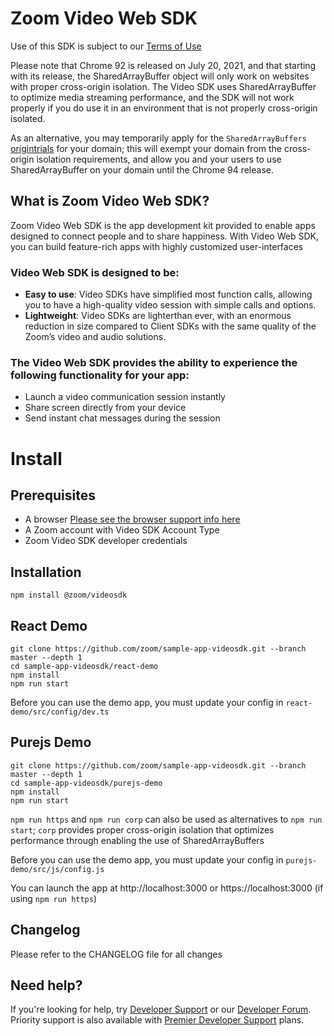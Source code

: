 # Zoom Video Web SDK
Use of this SDK is subject to our [Terms of Use](https://zoom.us/docs/en-us/zoom_api_license_and_tou.html)

Please note that Chrome 92 is released on July 20, 2021, and that starting with its release, the SharedArrayBuffer object will only work on websites with proper cross-origin isolation. The Video SDK uses SharedArrayBuffer to optimize media streaming performance, and the SDK will not work properly if you do use it in an environment that is not properly cross-origin isolated.

As an alternative, you may temporarily apply for the `SharedArrayBuffers` [origintrials](https://developer.chrome.com/origintrials/#/trials/active) for your domain; this will exempt your domain from the cross-origin isolation requirements, and allow you and your users to use SharedArrayBuffer on your domain until the Chrome 94 release.

## What is Zoom Video Web SDK?
Zoom Video Web SDK is the app development kit provided to enable apps designed to connect people and to share happiness. With Video Web SDK, you can build feature-rich apps with highly customized user-interfaces

### Video Web SDK is designed to be:
* <strong>Easy to use</strong>: Video SDKs have simplified most function calls, allowing you to have a high-quality video session with simple calls and options.
* <strong>Lightweight</strong>: Video SDKs are lighterthan ever, with an enormous reduction in size compared to Client
SDKs with the same quality of the Zoomʼs video and audio solutions.

### The Video Web SDK provides the ability to experience the following functionality for your app:
* Launch a video communication session instantly
* Share screen directly from your device
* Send instant chat messages during the session

# Install 
## Prerequisites
* A browser [Please see the browser support info here](https://marketplace.zoom.us/docs/sdk/video/web)
* A Zoom account with Video SDK Account Type
* Zoom Video SDK developer credentials

## Installation
```
npm install @zoom/videosdk
```

## React Demo
```
git clone https://github.com/zoom/sample-app-videosdk.git --branch master --depth 1
cd sample-app-videosdk/react-demo
npm install
npm run start

```

Before you can use the demo app, you must update your config in ```react-demo/src/config/dev.ts```

## Purejs Demo
```
git clone https://github.com/zoom/sample-app-videosdk.git --branch master --depth 1
cd sample-app-videosdk/purejs-demo
npm install
npm run start

```

```npm run https``` and ```npm run corp``` can also be used as alternatives to ```npm run start```; ```corp``` provides proper cross-origin isolation that optimizes performance through enabling the use of SharedArrayBuffers

Before you can use the demo app, you must update your config in ```purejs-demo/src/js/config.js```

You can launch the app at http://localhost:3000 or https://localhost:3000 (if using ```npm run https```)

## Changelog
Please refer to the CHANGELOG file for all changes


## Need help?

If you're looking for help, try [Developer Support](https://devsupport.zoom.us) or our [Developer Forum](https://devforum.zoom.us). Priority support is also available with [Premier Developer Support](https://zoom.us/docs/en-us/developer-support-plans.html) plans.
